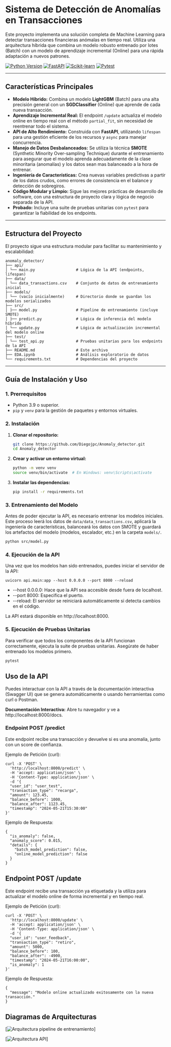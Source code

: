 # Sistema de Detección de Anomalías en Transacciones

Este proyecto implementa una solución completa de Machine Learning para detectar transacciones financieras anómalas en tiempo real. Utiliza una arquitectura híbrida que combina un modelo robusto entrenado por lotes (Batch) con un modelo de aprendizaje incremental (Online) para una rápida adaptación a nuevos patrones.

[![Python Version](https://img.shields.io/badge/python-3.9%2B-blue.svg)](https://www.python.org/)
[![FastAPI](https://img.shields.io/badge/FastAPI-0.100%2B-green.svg)](https://fastapi.tiangolo.com/)
[![Scikit-learn](https://img.shields.io/badge/scikit--learn-1.3%2B-orange.svg)](https://scikit-learn.org/)
[![Pytest](https://img.shields.io/badge/tested%20with-pytest-red.svg)](https://docs.pytest.org/en/latest/)

---

## Características Principales

-   **Modelo Híbrido:** Combina un modelo **LightGBM** (Batch) para una alta precisión general con un **SGDClassifier** (Online) que aprende de cada nueva transacción.
-   **Aprendizaje Incremental Real:** El endpoint `/update` actualiza el modelo online en tiempo real con el método `partial_fit`, sin necesidad de reentrenar todo el sistema.
-   **API de Alto Rendimiento:** Construida con **FastAPI**, utilizando `lifespan` para una gestión eficiente de los recursos y `async` para manejar concurrencia.
-   **Manejo de Datos Desbalanceados:** Se utiliza la técnica **SMOTE** (Synthetic Minority Over-sampling Technique) durante el entrenamiento para asegurar que el modelo aprenda adecuadamente de la clase minoritaria (anomalías) y los datos sean mas balanceado a la hora de entrenar.
-   **Ingeniería de Características:** Crea nuevas variables predictivas a partir de los datos crudos, como errores de consistencia en el balance y detección de sobregiros.
-   **Código Modular y Limpio:** Sigue las mejores prácticas de desarrollo de software, con una estructura de proyecto clara y lógica de negocio separada de la API.
-   **Probado:** Incluye una suite de pruebas unitarias con `pytest` para garantizar la fiabilidad de los endpoints.

---

## Estructura del Proyecto

El proyecto sigue una estructura modular para facilitar su mantenimiento y escalabilidad:

```
anomaly_detector/
├── api/
│ └── main.py                  # Lógica de la API (endpoints, lifespan)
├── data/
│ └── data_transactions.csv    # Conjunto de datos de entrenamiento inicial
├── models/
│ └── (vacío inicialmente)     # Directorio donde se guardan los modelos serializados
├── src/
│ ├── model.py                 # Pipeline de entrenamiento (incluye SMOTE)
│ ├── predict.py               # Lógica de inferencia del modelo híbrido
│ └── update.py                # Lógica de actualización incremental del modelo online
├── test/
│ └── test_api.py              # Pruebas unitarias para los endpoints de la API
├── README.md                  # Este archivo
├── EDA.ipynb                  # Análisis exploratorio de datos
└── requirements.txt           # Dependencias del proyecto
```

---

## Guía de Instalación y Uso

### 1. Prerrequisitos

-   Python 3.9 o superior.
-   `pip` y `venv` para la gestión de paquetes y entornos virtuales.

### 2. Instalación

1.  **Clonar el repositorio:**
    ```bash
    git clone https://github.com/Diegojpc/Anomaly_detector.git
    cd Anomaly_detector
    ```

2.  **Crear y activar un entorno virtual:**
    ```bash
    python -m venv venv
    source venv/bin/activate  # En Windows: venv\Scripts\activate
    ```

3.  **Instalar las dependencias:**
    ```bash
    pip install -r requirements.txt
    ```

### 3. Entrenamiento del Modelo

Antes de poder ejecutar la API, es necesario entrenar los modelos iniciales. Este proceso leerá los datos de `data/data_transactions.csv`, aplicará la ingeniería de características, balanceará los datos con SMOTE y guardará los artefactos del modelo (modelos, escalador, etc.) en la carpeta `models/`.

```bash
python src/model.py
```

### 4. Ejecución de la API

Una vez que los modelos han sido entrenados, puedes iniciar el servidor de la API:

```
uvicorn api.main:app --host 0.0.0.0 --port 8000 --reload
```

- --host 0.0.0.0: Hace que la API sea accesible desde fuera de localhost.
- --port 8000: Especifica el puerto.
- --reload: El servidor se reiniciará automáticamente si detecta cambios en el código.

La API estará disponible en http://localhost:8000.

### 5. Ejecución de Pruebas Unitarias

Para verificar que todos los componentes de la API funcionan correctamente, ejecuta la suite de pruebas unitarias. Asegúrate de haber entrenado los modelos primero.

```
pytest
```

## Uso de la API

Puedes interactuar con la API a través de la documentación interactiva (Swagger UI) que se genera automáticamente o usando herramientas como curl o Postman.

**Documentación Interactiva:** Abre tu navegador y ve a http://localhost:8000/docs.

### Endpoint POST /predict

Este endpoint recibe una transacción y devuelve si es una anomalía, junto con un score de confianza.

Ejemplo de Petición (curl):

```
curl -X 'POST' \
  'http://localhost:8000/predict' \
  -H 'accept: application/json' \
  -H 'Content-Type: application/json' \
  -d '{
  "user_id": "user_test",
  "transaction_type": "recarga",
  "amount": 123.45,
  "balance_before": 1000,
  "balance_after": 1123.45,
  "timestamp": "2024-05-21T15:30:00"
}'
```

Ejemplo de Respuesta:

```
{
  "is_anomaly": false,
  "anomaly_score": 0.015,
  "details": {
    "batch_model_prediction": false,
    "online_model_prediction": false
  }
}
```

##  Endpoint POST /update

Este endpoint recibe una transacción ya etiquetada y la utiliza para actualizar el modelo online de forma incremental y en tiempo real.

Ejemplo de Petición (curl):

```
curl -X 'POST' \
  'http://localhost:8000/update' \
  -H 'accept: application/json' \
  -H 'Content-Type: application/json' \
  -d '{
  "user_id": "user_feedback",
  "transaction_type": "retiro",
  "amount": 5000,
  "balance_before": 100,
  "balance_after": -4900,
  "timestamp": "2024-05-21T16:00:00",
  "is_anomaly": 1
}'
```

Ejemplo de Respuesta:

```
{
  "message": "Modelo online actualizado exitosamente con la nueva transacción."
}
```

## Diagramas de Arquitecturas

[![Arquitectura pipeline de entrenamiento](images/arq1.png)]

[![Arquitectura API](images/arq2.png)]

